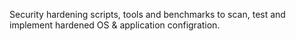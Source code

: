 Security hardening scripts, tools and benchmarks to scan, test and implement hardened OS & application configration.


